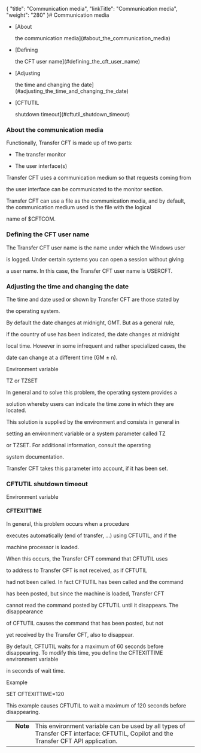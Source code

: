 {
    "title": "Communication media",
    "linkTitle": "Communication media",
    "weight": "280"
}# <span id="Communication_media"></span>Communication media

-   [About
    the communication media](#about_the_communication_media)
-   [Defining
    the CFT user name](#defining_the_cft_user_name)
-   [Adjusting
    the time and changing the date](#adjusting_the_time_and_changing_the_date)
-   [CFTUTIL
    shutdown timeout](#cftutil_shutdown_timeout)

### <span id="About_the_communication_media"></span>About the communication media

Functionally, Transfer CFT is made up of two parts:

-   The transfer monitor
-   The user interface(s)

Transfer CFT uses a communication medium so that requests coming from
the user interface can be communicated to the monitor section.

Transfer CFT can use a file as the communication media, and by default, the communication medium used is the file with the logical
name of $CFTCOM.

### <span id="Defining_the_CFT_user_name"></span>Defining the CFT user name

The Transfer CFT user name is the name under which the Windows user
is logged. Under certain systems you can open a session without giving
a user name. In this case, the Transfer CFT user name is USERCFT.

### <span id="Adjusting_the_time_and_changing_the_date"></span>Adjusting the time and changing the date

The time and date used or shown by Transfer CFT are those stated by
the operating system.

By default the date changes at midnight, GMT. But as a general rule,
if the country of use has been indicated, the date changes at midnight
local time. However in some infrequent and rather specialized cases, the
date can change at a different time (GM ± n).

Environment variable

TZ or TZSET

In general and to solve this problem, the operating system provides a
solution whereby users can indicate the time zone in which they are located.
This solution is supplied by the environment and consists in general in
setting an environment variable or a system parameter called TZ
or TZSET. For additional information, consult the operating
system documentation.

Transfer CFT takes this parameter into account, if it has been set.

### <span id="CFTUTIL_shutdown_timeout"></span>CFTUTIL shutdown timeout

Environment variable

#### CFTEXITTIME

In general, this problem occurs when a procedure
executes automatically (end of transfer, …) using CFTUTIL, and if the
machine processor is loaded.

When this occurs, the Transfer CFT command that CFTUTIL uses
to address to Transfer CFT is not received, as if CFTUTIL
had not been called. In fact CFTUTIL has been called and the command
has been posted, but since the machine is loaded, Transfer CFT
cannot read the command posted by CFTUTIL until it disappears. The disappearance
of CFTUTIL causes the command that has been posted, but not
yet received by the Transfer CFT, also to disappear.

By default, CFTUTIL waits for a maximum of 60 seconds before disappearing. To modify this time, you define the CFTEXITTIME environment variable
in seconds of wait time.

Example

SET CFTEXITTIME=120

This example causes CFTUTIL to wait a maximum of 120 seconds before disappearing.

<table cellpadding="0" cellspacing="0">
   <col/>
   <col/>
   <col/>
      <tr>
         <td valign="top">         </td>
         <td valign="top"><span><b>Note</b></span>
         </td>
         <td data-mc-autonum="&lt;b&gt;Note&lt;/b&gt;" valign="top">This environment variable 
 can be used by all types of Transfer CFT interface: CFTUTIL, Copilot and 
 the Transfer CFT API application.         </td>
      </tr>
</table>
